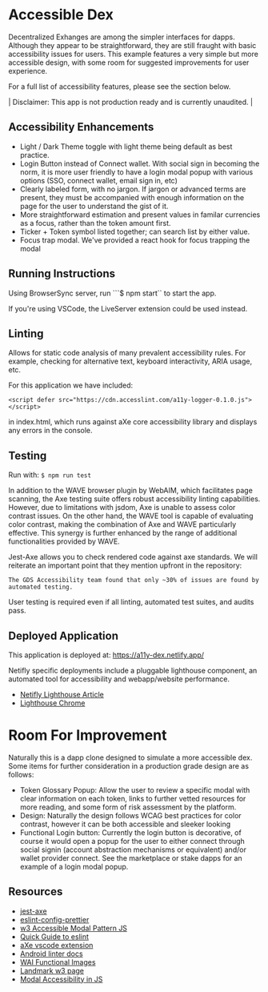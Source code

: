 # Accessible Dex 

Decentralized Exhanges are among the simpler interfaces for dapps. 
Although they appear to be straightforward, they are still fraught with basic accessibility issues for users. This example features a very simple but more accessible design, with some room for suggested improvements for user experience.

For a full list of accessibility features, please see the section below.

| Disclaimer: This app is not production ready and is currently unaudited. |

## Accessibility Enhancements

- Light / Dark Theme toggle with light theme being default as best practice.
- Login Button instead of Connect wallet. With social sign in becoming the norm, it is more user friendly to have a login modal popup with various options (SSO, connect wallet, email sign in, etc)
- Clearly labeled form, with no jargon. If jargon or advanced terms are present, they must be accompanied with enough information on the page for the user to understand the gist of it. 
- More straightforward estimation and present values in familar currencies as a focus, rather than the token amount first. 
- Ticker + Token symbol listed together; can search list by either value. 
- Focus trap modal. We've provided a react hook for focus trapping the modal

## Running Instructions
Using BrowserSync server, run 
```$ npm start`` 
to start the app. 

If you're using VSCode, the LiveServer extension could be used instead. 

## Linting 
Allows for static code analysis of many prevalent accessibility rules. 
For example, checking for alternative text, keyboard interactivity, ARIA usage, etc.  

For this application we have included:

```<script defer src="https://cdn.accesslint.com/a11y-logger-0.1.0.js"></script>```

in index.html, which runs against aXe core accessibility library and displays any errors in the console.

## Testing

Run with:
```$ npm run test```

In addition to the WAVE browser plugin by WebAIM, which facilitates page scanning, the Axe testing suite offers robust accessibility linting capabilities. However, due to limitations with jsdom, Axe is unable to assess color contrast issues. On the other hand, the WAVE tool is capable of evaluating color contrast, making the combination of Axe and WAVE particularly effective. This synergy is further enhanced by the range of additional functionalities provided by WAVE.

Jest-Axe allows you to check rendered code against axe standards.
We will reiterate an important point that they mention upfront in the repository: 

``The GDS Accessibility team found that only ~30% of issues are found by automated testing.``

User testing is required even if all linting, automated test suites, and audits pass.


## Deployed Application

This application is deployed at: https://a11y-dex.netlify.app/

Netifly specific deployments include a pluggable lighthouse component, an automated tool for accessibility and webapp/website performance. 

- [Netifly Lighthouse Article](https://docs.netlify.com/monitor-sites/lighthouse/)
- [Lighthouse Chrome](https://developer.chrome.com/docs/lighthouse/overview/)


# Room For Improvement 

Naturally this is a dapp clone designed to simulate a more accessible dex. Some items for further consideration in a production grade design are as follows: 

- Token Glossary Popup: Allow the user to review a specific modal with clear information on each token, links to further vetted resources for more reading, and some form of risk assessment by the platform. 
- Design: Naturally the design follows WCAG best practices for color contrast, however it can be both accessible and sleeker looking
- Functional Login button: Currently the login button is decorative, of course it would open a popup for the user to either connect through social signin (account abstraction mechanisms or equivalent) and/or wallet provider connect. See the marketplace or stake dapps for an example of a login modal popup. 


## Resources 

- [jest-axe](https://www.npmjs.com/package/jest-axe)
- [eslint-config-prettier](https://github.com/prettier/eslint-config-prettier)
- [w3 Accessible Modal Pattern JS](https://www.w3.org/WAI/ARIA/apg/patterns/dialog-modal/examples/dialog/)
- [Quick Guide to eslint](https://dev.to/lauragift21/quick-guide-to-linting-javascript-codebase-with-eslint-dcf)
- [aXe vscode extension](https://marketplace.visualstudio.com/items?itemName=deque-systems.vscode-axe-linter)
- [Android linter docs](https://developer.android.com/studio/write/lint)
- [WAI Functional Images](https://www.w3.org/WAI/tutorials/images/functional/#icon-image-conveying-information-within-link-text)
- [Landmark w3 page](https://www.w3.org/WAI/ARIA/apg/practices/landmark-regions/)
- [Modal Accessibility in JS](https://humanwhocodes.com/blog/2013/02/12/making-an-accessible-dialog-box/)

